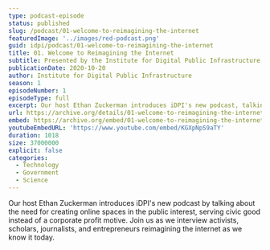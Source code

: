 ```yaml
---
type: podcast-episode
status: published
slug: /podcast/01-welcome-to-reimagining-the-internet
featuredImage: '../images/red-podcast.png'
guid: idpi/podcast/01-welcome-to-reimagining-the-internet
title: 01. Welcome to Reimagining the Internet
subtitle: Presented by the Institute for Digital Public Infrastructure at UMass Amherst
publicationDate: 2020-10-20
author: Institute for Digital Public Infrastructure
season: 1
episodeNumber: 1
episodeType: full
excerpt: Our host Ethan Zuckerman introduces iDPI's new podcast, talking about the need to create online spaces in the public interest instead of a corporate profit motive. Join us as we interview activists, scholars, journalists, and entrepreneurs reimagining the internet as we know it today.
url: https://archive.org/details/01-welcome-to-reimagining-the-internet
embed: https://archive.org/embed/01-welcome-to-reimagining-the-internet
youtubeEmbedURL: 'https://www.youtube.com/embed/KGXpNpS9aTY'
duration: 1018
size: 37000000
explicit: false
categories:
  - Technology
  - Government
  - Science
---
```


Our host Ethan Zuckerman introduces iDPI's new podcast by talking about the need for creating online spaces in the public interest, serving civic good instead of a corporate profit motive. Join us as we interview activists, scholars, journalists, and entrepreneurs reimagining the internet as we know it today.
